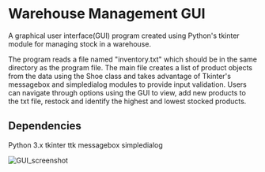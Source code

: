 # Warehouse Management GUI

A graphical user interface(GUI) program created using Python's tkinter module for managing stock in a warehouse.

The program reads a file named "inventory.txt" which should be in the same directory as the program file. The main file creates a list of product objects from the data using the Shoe class and takes advantage of Tkinter's messagebox and simpledialog modules to provide input validation. Users can navigate through options using the GUI to view, add new products to the txt file, restock and identify the highest and lowest stocked products.

## Dependencies

Python 3.x
tkinter
ttk
messagebox
simpledialog

![GUI_screenshot](https://user-images.githubusercontent.com/112647717/212357277-a4a89af8-91b2-4542-945a-8ea5878391fe.jpg)

